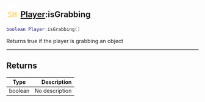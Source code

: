 ## <img src="../../.gitbook/assets/shared.png" width="32" height="32" /> [Player](../player/README.md):isGrabbing

```lua
boolean Player:isGrabbing()
```

Returns true if the player is grabbing an object

------
## Returns

| Type   | Description |
| ------ | ----------: |
| boolean | No description |

